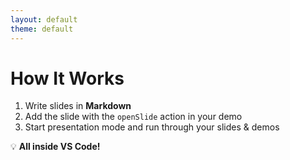 ```yaml
---
layout: default
theme: default
---
```


# How It Works

1. Write slides in **Markdown**
2. Add the slide with the `openSlide` action in your demo
3. Start presentation mode and run through your slides & demos

💡 **All inside VS Code!**

